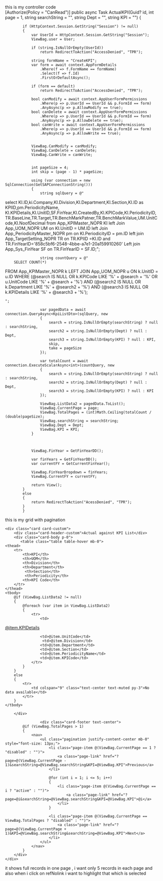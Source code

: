 this is my controller code      
   [Authorize(Policy = "CanRead")]
        public async Task<IActionResult> ActualKPI(Guid? id, int page = 1, string searchString = "", string Dept = "", string KPI = "")
        {

            if (HttpContext.Session.GetString("Session") != null)
            {
                var UserId = HttpContext.Session.GetString("Session");
                ViewBag.user = User;

                if (string.IsNullOrEmpty(UserId))
                    return RedirectToAction("AccessDenied", "TPR");

                string formName = "CreateKPI";
                var form = await context.AppFormDetails
                    .Where(f => f.FormName == formName)
                    .Select(f => f.Id)
                    .FirstOrDefaultAsync();

                if (form == default)
                    return RedirectToAction("AccessDenied", "TPR");

                bool canModify = await context.AppUserFormPermissions
                    .Where(p => p.UserId == UserId && p.FormId == form)
                    .AnyAsync(p => p.AllowModify == true);
                bool canDelete = await context.AppUserFormPermissions
                    .Where(p => p.UserId == UserId && p.FormId == form)
                    .AnyAsync(p => p.AllowDelete == true);
                bool canWrite = await context.AppUserFormPermissions
                    .Where(p => p.UserId == UserId && p.FormId == form)
                    .AnyAsync(p => p.AllowWrite == true);


                ViewBag.CanModify = canModify;
                ViewBag.CanDelete = canDelete;
                ViewBag.CanWrite = canWrite;


                int pageSize = 4;
                int skip = (page - 1) * pageSize;

                using (var connection = new SqlConnection(GetSAPConnectionString()))
                {
                    string sqlQuery = @"
select KI.ID,ki.Company,KI.Division,KI.Department,KI.Section,KI.ID as KPIID,pm.PeriodicityName,
KI.KPIDetails,KI.UnitID,SF.FinYear,KI.CreatedBy,KI.KPICode,KI.PeriodicityID,
TR.BaseLine,TR.Target,TR.BenchMarkPatner,TR.BenchMarkValue,UM.UnitCode,KI.NoofDecimal from App_KPIMaster_NOPR KI 
left Join App_UOM_NOPR UM on KI.UnitID = UM.ID 
left Join App_PeriodicityMaster_NOPR pm on KI.PeriodicityID = pm.ID 
left join App_TargetSetting_NOPR TR on TR.KPIID =KI.ID and TR.FinYearID='858c5bf6-2548-4bbe-a7e1-20a159910260'
Left join App_Sys_FinYear SF on TR.FinYearID = SF.ID;";

                    string countQuery = @"
        SELECT COUNT(*) 
FROM App_KPIMaster_NOPR k
LEFT JOIN App_UOM_NOPR u ON k.UnitID = u.ID
WHERE
    (@search IS NULL OR k.KPICode LIKE '%' + @search + '%' OR u.UnitCode LIKE '%' + @search + '%')
AND (@search2 IS NULL OR k.Department LIKE '%' + @search2 + '%')
AND (@search3 IS NULL OR k.KPIDetails LIKE '%' + @search3 + '%');

    ";

                    var pagedData = await connection.QueryAsync<KpiListDto>(sqlQuery, new
                    {
                        search = string.IsNullOrEmpty(searchString) ? null : searchString,
                        search2 = string.IsNullOrEmpty(Dept) ? null : Dept,
                        search3 = string.IsNullOrEmpty(KPI) ? null : KPI,
                        skip,
                        take = pageSize
                    });

                    var totalCount = await connection.ExecuteScalarAsync<int>(countQuery, new
                    {
                        search = string.IsNullOrEmpty(searchString) ? null : searchString,
                        search2 = string.IsNullOrEmpty(Dept) ? null : Dept,
                        search3 = string.IsNullOrEmpty(KPI) ? null : KPI
                    });

                    ViewBag.ListData2 = pagedData.ToList();
                    ViewBag.CurrentPage = page;
                    ViewBag.TotalPages = (int)Math.Ceiling(totalCount / (double)pageSize);
                    ViewBag.searchString = searchString;
                    ViewBag.Dept = Dept;
                    ViewBag.KPI = KPI;
                }



                ViewBag.FinYear = GetFinYearDD();

                var finYears = GetFinYearDD();
                var currentFY = GetCurrentFinYear();

                ViewBag.FinYearDropdown = finYears;
                ViewBag.CurrentFY = currentFY;

                return View();
            }
            else
            {
                return RedirectToAction("AcessDenied", "TPR");
            }
            }

this is my grid with pagination 

    <div class="card card-custom">
        <div class="card-header-custom">Actual against KPI List</div>
        <div class="card-body p-0">
           <table class="table table-hover mb-0">
    <thead>
        <tr>
            <th>KPI</th> 
            <th>UOM</th> 
            <th>Division</th>
            <th>Department</th>
             <th>Section</th>
             <th>Periodicity</th>
            <th>KPI Code</th>
        </tr>
    </thead>
    <tbody>
        @if (ViewBag.ListData2 != null)
        {
            @foreach (var item in ViewBag.ListData2)
            {
                <tr>
                    <td>
   <a href="#"
   class="refNoLink"
   data-id="@item.ID"
   data-KPICode="@item.KPICode"
   data-KPIID="@item.KPIID"
    data-Company="@item.Company"
   data-Division="@item.Division"
   data-Department="@item.Department"
   data-Section="@item.Section"
   data-UnitCode="@item.UnitCode"
   data-KPIDetails="@item.KPIDetails"
   data-PeriodicityID="@item.PeriodicityID" 
   data-FinYear="@item.FinYear" 
   data-PeriodicityName="@item.PeriodicityName">
   @item.KPIDetails
</a>

</td>
                   
                    <td>@item.UnitCode</td>
                     <td>@item.Division</td>
                    <td>@item.Department</td>
                    <td>@item.Section</td>
                    <td>@item.PeriodicityName</td>  
                    <td>@item.KPICode</td>
                </tr>
            }
        }
        else
        {
            <tr>
                <td colspan="9" class="text-center text-muted py-3">No data available</td>
            </tr>
        }
    </tbody>
</table>

        </div>

                    <div class="card-footer text-center">
            @if (ViewBag.TotalPages > 1)
            {
                <nav>
                    <ul class="pagination justify-content-center mb-0" style="font-size: 13px;">
                        <li class="page-item @(ViewBag.CurrentPage == 1 ? "disabled" : "")">
                            <a class="page-link" href="?page=@(ViewBag.CurrentPage - 1)&searchString=@ViewBag.searchString&KPI=@ViewBag.KPI">Previous</a>
                        </li>

                        @for (int i = 1; i <= 5; i++)
                        {
                            <li class="page-item @(ViewBag.CurrentPage == i ? "active" : "")">
                                <a class="page-link" href="?page=@i&searchString=@ViewBag.searchString&KPI=@ViewBag.KPI">@i</a>
                            </li>
                        }

                        <li class="page-item @(ViewBag.CurrentPage == ViewBag.TotalPages ? "disabled" : "")">
                            <a class="page-link" href="?page=@(ViewBag.CurrentPage + 1)&KPI=@ViewBag.searchString&searchString=@ViewBag.KPI">Next</a>
                        </li>
                    </ul>
                </nav>
            }
        </div>
    </div>

it shows full records in one page , i want only 5 records in each page and also when i click on refNolink i want to highlight that which is selected
